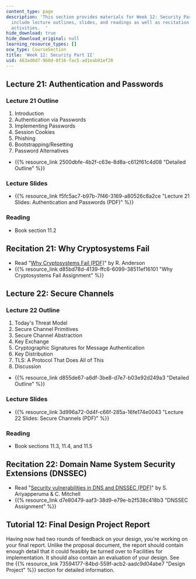 ```yaml
---
content_type: page
description: 'This section provides materials for Week 12: Security Part II. Materials
  include lecture outlines, slides, and readings as well as recitation and assignment
  activities.  '
hide_download: true
hide_download_original: null
learning_resource_types: []
ocw_type: CourseSection
title: 'Week 12: Security Part II'
uid: 463ad0d7-960d-0f16-fac5-ad1eab91ef20
---
```


Lecture 21: Authentication and Passwords
----------------------------------------

### Lecture 21 Outline

1.  Introduction
2.  Authentication via Passwords
3.  Implementing Passwords
4.  Session Cookies
5.  Phishing
6.  Bootstrapping/Resetting
7.  Password Alternatives

*   {{% resource_link 2500dbfe-4b2f-c63e-8d8a-c612f61c4d08 "Detailed Outline" %}}

### Lecture Slides

*   {{% resource_link f5fc5ac7-b97b-7f46-3169-a80526c8a2ce "Lecture 21 Slides: Authentication and Passwords (PDF)" %}}

### Reading

*   Book section 11.2

Recitation 21: Why Cryptosystems Fail
-------------------------------------

*   Read "[Why Cryptosystems Fail (PDF)](https://www.cl.cam.ac.uk/~rja14/Papers/wcf.pdf)" by R. Anderson
*   {{% resource_link d85bd78d-4139-ffc6-6099-38511ef16101 "Why Cryptosystems Fail Assignment" %}}

Lecture 22: Secure Channels
---------------------------

### Lecture 22 Outline

1.  Today's Threat Model
2.  Secure Channel Primitives
3.  Secure Channel Abstraction
4.  Key Exchange
5.  Cryptographic Signatures for Message Authentication
6.  Key Distribution
7.  TLS: A Protocol That Does All of This
8.  Discussion

*   {{% resource_link d855de67-a6df-3be8-d7e7-b03e92d249a3 "Detailed Outline" %}}

### Lecture Slides

*   {{% resource_link 3d996a72-0d4f-c66f-285a-16fe174e0043 "Lecture 22 Slides: Secure Channels (PDF)" %}}

### Reading

*   Book sections 11.3, 11.4, and 11.5

Recitation 22: Domain Name System Security Extensions (DNSSEC)
--------------------------------------------------------------

*   Read "[Security vulnerabilities in DNS and DNSSEC (PDF)](http://www.chrismitchell.net/svidad.pdf)" by S. Ariyapperuma & C. Mitchell
*   {{% resource_link d7e80479-aaf3-38d9-e79e-b2f538c418b3 "DNSSEC Assignment" %}}

Tutorial 12: Final Design Project Report
----------------------------------------

Having now had two rounds of feedback on your design, you're working on your final report. Unlike the proposal document, the report should contain enough detail that it could feasibly be turned over to Facilities for implementation. It should also contain an evaluation of your design. See the {{% resource_link 73594177-84bd-559f-acb2-aadc9d04abe7 "Design Project" %}} section for detailed information.